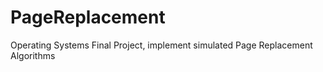 # PageReplacement
 Operating Systems Final Project, implement simulated Page Replacement Algorithms
